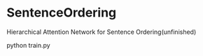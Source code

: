 # SentenceOrdering
Hierarchical Attention Network for Sentence Ordering(unfinished)

python train.py

